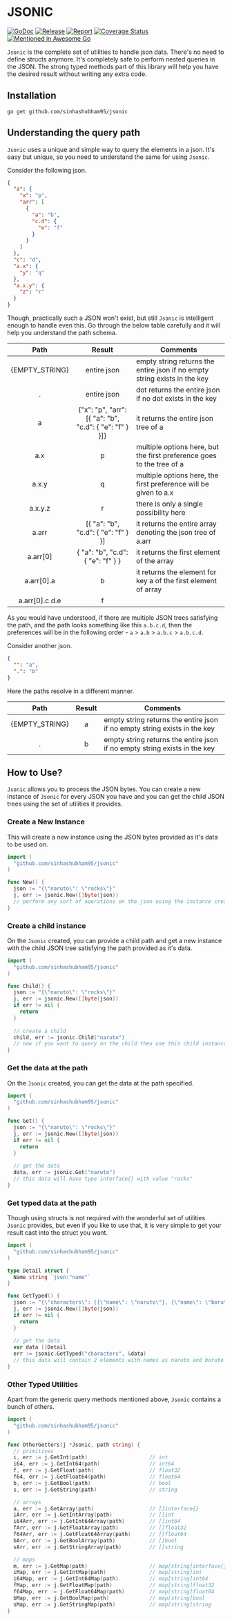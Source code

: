 # JSONIC

[![GoDoc](https://godoc.org/github.com/sinhashubham95/jsonic?status.svg)](https://pkg.go.dev/github.com/sinhashubham95/jsonic)
[![Release](https://img.shields.io/github/v/release/sinhashubham95/jsonic?sort=semver)](https://github.com/sinhashubham95/jsonic/releases)
[![Report](https://goreportcard.com/badge/github.com/sinhashubham95/jsonic)](https://goreportcard.com/report/github.com/sinhashubham95/jsonic)
[![Coverage Status](https://coveralls.io/repos/github/sinhashubham95/jsonic/badge.svg?branch=master)](https://coveralls.io/github/sinhashubham95/jsonic?branch=master)
[![Mentioned in Awesome Go](https://awesome.re/mentioned-badge.svg)](https://github.com/avelino/awesome-go#json)

`Jsonic` is the complete set of utilities to handle json data. There's no need to define structs anymore. It's completely safe to perform nested queries in the JSON. The strong typed methods part of this library will help you have the desired result without writing any extra code.

## Installation

```shell
go get github.com/sinhashubham95/jsonic
```

## Understanding the query path

`Jsonic` uses a unique and simple way to query the elements in a json. It's easy but unique, so you need to understand the same for using `Jsonic`.

Consider the following json.

```json
{
  "a": {
    "x": "p",
    "arr": [
      {
        "a": "b",
        "c.d": {
          "e": "f"
        }
      }
    ]
  },
  "c": "d",
  "a.x": {
    "y": "q"
  },
  "a.x.y": {
    "z": "r"
  }
}
```

Though, practically such a JSON won't exist, but still `Jsonic` is intelligent enough to handle even this. Go through the below table carefully and it will help you understand the path schema.

|      Path      |                         Result                         | Comments                                                                  |
| :------------: | :----------------------------------------------------: | ------------------------------------------------------------------------- |
| {EMPTY_STRING} |                      entire json                       | empty string returns the entire json if no empty string exists in the key |
|       .        |                      entire json                       | dot returns the entire json if no dot exists in the key                   |
|       a        | {"x": "p", "arr": [{ "a": "b", "c.d": { "e": "f" } }]} | it returns the entire json tree of a                                      |
|      a.x       |                           p                            | multiple options here, but the first preference goes to the tree of a     |
|     a.x.y      |                           q                            | multiple options here, the first preference will be given to a.x          |
|    a.x.y.z     |                           r                            | there is only a single possibility here                                   |
|     a.arr      |          [{ "a": "b", "c.d": { "e": "f" } }]           | it returns the entire array denoting the json tree of a.arr               |
|    a.arr[0]    |           { "a": "b", "c.d": { "e": "f" } }            | it returns the first element of the array                                 |
|   a.arr[0].a   |                           b                            | it returns the element for key a of the first element of array            |
| a.arr[0].c.d.e |                           f                            |                                                                           |

As you would have understood, if there are multiple JSON trees satisfying the path, and the path looks something like this `a.b.c.d`, then the preferences will be in the following order - `a` > `a.b` > `a.b.c` > `a.b.c.d`.

Consider another json.

```json
{
  "": "a",
  ".": "b"
}
```
Here the paths resolve in a different manner.

|      Path      | Result | Comments                                                                  |
| :------------: | :----: | ------------------------------------------------------------------------- |
| {EMPTY_STRING} |   a    | empty string returns the entire json if no empty string exists in the key |
|       .        |   b    | empty string returns the entire json if no empty string exists in the key |

## How to Use?

`Jsonic` allows you to process the JSON bytes. You can create a new instance of `Jsonic` for every JSON you have and you can get the child JSON trees using the set of utilities it provides.

### Create a New Instance

This will create a new instance using the JSON bytes provided as it's data to be used on.

```go
import (
  "github.com/sinhashubham95/jsonic"
)

func New() {
  json := "{\"naruto\": \"rocks\"}"
  j, err := jsonic.New([]byte(json))
  // perform any sort of operations on the json using the instance created
}
```

### Create a child instance

On the `Jsonic` created, you can provide a child path and get a new instance with the child JSON tree satisfying the path provided as it's data.

```go
import (
  "github.com/sinhashubham95/jsonic"
)

func Child() {
  json := "{\"naruto\": \"rocks\"}"
  j, err := jsonic.New([]byte(json))
  if err != nil {
    return
  }
  
  // create a child
  child, err := jsonic.Child("naruto")
  // now if you want to query on the child then use this child instance
}
```

### Get the data at the path

On the `Jsonic` created, you can get the data at the path specified.

```go
import (
  "github.com/sinhashubham95/jsonic"
)

func Get() {
  json := "{\"naruto\": \"rocks\"}"
  j, err := jsonic.New([]byte(json))
  if err != nil {
    return
  }
  
  // get the data
  data, err := jsonic.Get("naruto")
  // this data will have type interface{} with value "rocks"
}
```

### Get typed data at the path

Though using structs is not required with the wonderful set of utilities `Jsonic` provides, but even if you like to use that, it is very simple to get your result cast into the struct you want.

```go
import (
  "github.com/sinhashubham95/jsonic"
)

type Detail struct {
  Name string `json:"name"`
}

func GetTyped() {
  json := "{\"characters\": [{\"name\": \"naruto\"}, {\"name\": \"boruto\"}]}"
  j, err := jsonic.New([]byte(json))
  if err != nil {
    return
  }
  
  // get the data
  var data []Detail
  err := jsonic.GetTyped("characters", &data)
  // this data will contain 2 elements with names as naruto and boruto
}
```

### Other Typed Utilities

Apart from the generic query methods mentioned above, `Jsonic` contains a bunch of others.

```go
import (
  "github.com/sinhashubham95/jsonic"
)

func OtherGetters(j *Jsonic, path string) {
  // primitives
  i, err := j.GetInt(path)                    // int
  i64, err := j.GetInt64(path)                // int64
  f, err := j.GetFloat(path)                  // float32
  f64, err := j.GetFloat64(path)              // float64
  b, err := j.GetBool(path)                   // bool
  s, err := j.GetString(path)                 // string

  // arrays
  a, err := j.GetArray(path)                  // []interface{}
  iArr, err := j.GetIntArray(path)            // []int
  i64Arr, err := j.GetInt64Array(path)        // []int64
  fArr, err := j.GetFloatArray(path)          // []float32
  f64Arr, err := j.GetFloat64Array(path)      // []float64
  bArr, err := j.GetBoolArray(path)           // []bool
  sArr, err := j.GetStringArray(path)         // []string

  // maps
  m, err := j.GetMap(path)                    // map[string]interface{}
  iMap, err := j.GetIntMap(path)              // map[string]int
  i64Map, err := j.GetInt64Map(path)          // map[string]int64
  fMap, err := j.GetFloatMap(path)            // map[string]float32
  f64Map, err := j.GetFloat64Map(path)        // map[string]float64
  bMap, err := j.GetBoolMap(path)             // map[string]bool
  sMap, err := j.GetStringMap(path)           // map[string]string
}
```

